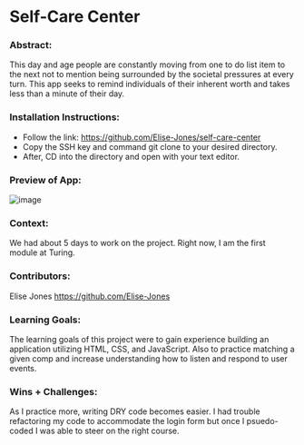 # Self-Care Center 

### Abstract:
[//]: <> (Briefly describe what you built and its features. What problem is the app solving? How does this application solve that problem?)
This day and age people are constantly moving from one to do list item to the next not to mention being surrounded by the societal pressures at every turn. This app seeks to remind individuals of their inherent worth and takes less than a minute of their day. 

### Installation Instructions:
[//]: <> (What steps does a person have to take to get your app cloned down and running?)

- Follow the link: https://github.com/Elise-Jones/self-care-center
- Copy the SSH key and command git clone to your desired directory. 
- After, CD into the directory and open with your text editor.

### Preview of App:
[//]: <> (Provide ONE gif or screenshot of your application - choose the "coolest" piece of functionality to show off.)
![image](https://user-images.githubusercontent.com/119144613/230815405-e5fdcdd3-d030-44fd-ae6e-ecccb4e435c8.png)

### Context:
[//]: <> (Give some context for the project here. How long did you have to work on it? How far into the Turing program are you?)
We had about 5 days to work on the project. Right now, I am the first module at Turing. 

### Contributors:
[//]: <> (Who worked on this application? Link to their GitHubs.)
Elise Jones https://github.com/Elise-Jones
### Learning Goals:
[//]: <> (What were the learning goals of this project? What tech did you work with?)

The learning goals of this project were to gain experience building an application utilizing HTML, CSS, and JavaScript. Also to practice matching a given comp and increase understanding how to listen and respond to user events. 

### Wins + Challenges:
[//]: <> (What are 2-3 wins you have from this project? What were some challenges you faced - and how did you get over them?)

As I practice more, writing DRY code becomes easier. I had trouble refactoring my code to accommodate the login form but once I psuedo-coded I was able to steer on the right course.  
